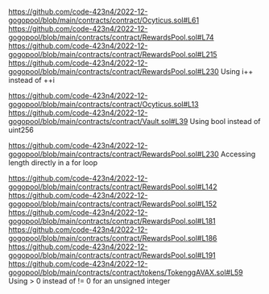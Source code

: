 https://github.com/code-423n4/2022-12-gogopool/blob/main/contracts/contract/Ocyticus.sol#L61
https://github.com/code-423n4/2022-12-gogopool/blob/main/contracts/contract/RewardsPool.sol#L74
https://github.com/code-423n4/2022-12-gogopool/blob/main/contracts/contract/RewardsPool.sol#L215
https://github.com/code-423n4/2022-12-gogopool/blob/main/contracts/contract/RewardsPool.sol#L230
Using i++ instead of ++i

https://github.com/code-423n4/2022-12-gogopool/blob/main/contracts/contract/Ocyticus.sol#L13
https://github.com/code-423n4/2022-12-gogopool/blob/main/contracts/contract/Vault.sol#L39
Using bool instead of uint256

https://github.com/code-423n4/2022-12-gogopool/blob/main/contracts/contract/RewardsPool.sol#L230
Accessing length directly in a for loop

https://github.com/code-423n4/2022-12-gogopool/blob/main/contracts/contract/RewardsPool.sol#L142
https://github.com/code-423n4/2022-12-gogopool/blob/main/contracts/contract/RewardsPool.sol#L152
https://github.com/code-423n4/2022-12-gogopool/blob/main/contracts/contract/RewardsPool.sol#L181
https://github.com/code-423n4/2022-12-gogopool/blob/main/contracts/contract/RewardsPool.sol#L186
https://github.com/code-423n4/2022-12-gogopool/blob/main/contracts/contract/RewardsPool.sol#L191
https://github.com/code-423n4/2022-12-gogopool/blob/main/contracts/contract/tokens/TokenggAVAX.sol#L59
Using > 0 instead of != 0 for an unsigned integer
